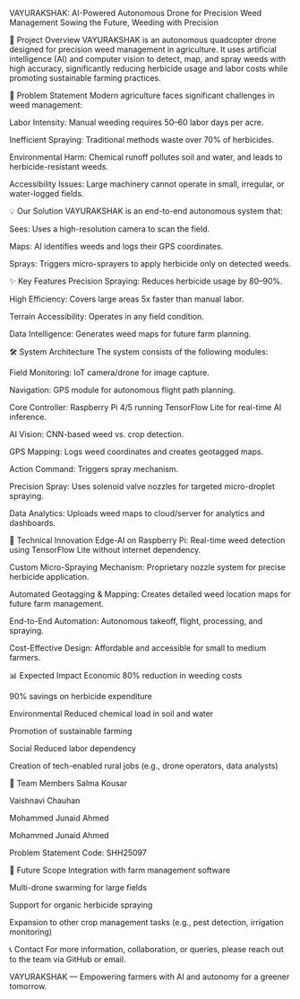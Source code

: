 VAYURAKSHAK: AI-Powered Autonomous Drone for Precision Weed Management
Sowing the Future, Weeding with Precision

📌 Project Overview
VAYURAKSHAK is an autonomous quadcopter drone designed for precision weed management in agriculture. It uses artificial intelligence (AI) and computer vision to detect, map, and spray weeds with high accuracy, significantly reducing herbicide usage and labor costs while promoting sustainable farming practices.

🎯 Problem Statement
Modern agriculture faces significant challenges in weed management:

Labor Intensity: Manual weeding requires 50–60 labor days per acre.

Inefficient Spraying: Traditional methods waste over 70% of herbicides.

Environmental Harm: Chemical runoff pollutes soil and water, and leads to herbicide-resistant weeds.

Accessibility Issues: Large machinery cannot operate in small, irregular, or water-logged fields.

💡 Our Solution
VAYURAKSHAK is an end-to-end autonomous system that:

Sees: Uses a high-resolution camera to scan the field.

Maps: AI identifies weeds and logs their GPS coordinates.

Sprays: Triggers micro-sprayers to apply herbicide only on detected weeds.

✨ Key Features
Precision Spraying: Reduces herbicide usage by 80–90%.

High Efficiency: Covers large areas 5x faster than manual labor.

Terrain Accessibility: Operates in any field condition.

Data Intelligence: Generates weed maps for future farm planning.

🛠️ System Architecture
The system consists of the following modules:

Field Monitoring: IoT camera/drone for image capture.

Navigation: GPS module for autonomous flight path planning.

Core Controller: Raspberry Pi 4/5 running TensorFlow Lite for real-time AI inference.

AI Vision: CNN-based weed vs. crop detection.

GPS Mapping: Logs weed coordinates and creates geotagged maps.

Action Command: Triggers spray mechanism.

Precision Spray: Uses solenoid valve nozzles for targeted micro-droplet spraying.

Data Analytics: Uploads weed maps to cloud/server for analytics and dashboards.

🔬 Technical Innovation
Edge-AI on Raspberry Pi: Real-time weed detection using TensorFlow Lite without internet dependency.

Custom Micro-Spraying Mechanism: Proprietary nozzle system for precise herbicide application.

Automated Geotagging & Mapping: Creates detailed weed location maps for future farm management.

End-to-End Automation: Autonomous takeoff, flight, processing, and spraying.

Cost-Effective Design: Affordable and accessible for small to medium farmers.

📊 Expected Impact
Economic
80% reduction in weeding costs

90% savings on herbicide expenditure

Environmental
Reduced chemical load in soil and water

Promotion of sustainable farming

Social
Reduced labor dependency

Creation of tech-enabled rural jobs (e.g., drone operators, data analysts)

👥 Team Members
Salma Kousar

Vaishnavi Chauhan

Mohammed Junaid Ahmed

Mohammed Junaid Ahmed

Problem Statement Code: SHH25097

🚀 Future Scope
Integration with farm management software

Multi-drone swarming for large fields

Support for organic herbicide spraying

Expansion to other crop management tasks (e.g., pest detection, irrigation monitoring)

📞 Contact
For more information, collaboration, or queries, please reach out to the team via GitHub or email.

VAYURAKSHAK — Empowering farmers with AI and autonomy for a greener tomorrow.


